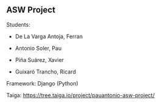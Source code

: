 ## ASW Project

Students:

- De La Varga Antoja, Ferran

- Antonio Soler, Pau

- Piña Suárez, Xavier

- Guixaró Trancho, Ricard

Framework: Django (Python)

Taiga: https://tree.taiga.io/project/pauantonio-asw-project/

